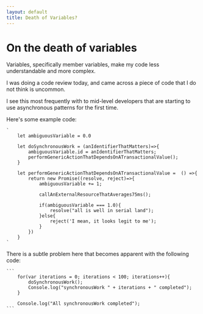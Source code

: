 ```yaml
---
layout: default
title: Death of Variables?
---
```


# On the death of variables

Variables, specifically member variables, make my code less understandable and more complex.

I was doing a code review today, and came across a piece of code that I do not think is uncommon.

I see this most frequently with to mid-level developers that are starting to use asynchronous patterns for the first time.

Here's some example code:

    `
        let ambiguousVariable = 0.0

        let doSynchronousWork = (anIdentifierThatMatters)=>{
            ambiguousVariable.id = anIdentifierThatMatters;
            performGenericActionThatDependsOnATransactionalValue();
        }

        let performGenericActionThatDependsOnATransactionalValue =  () =>{
            return new Promise((resolve, reject)=>{
                ambiguousVariable += 1;

                callAnExternalResourceThatAverages75ms();

                if(ambiguousVariable === 1.0){
                    resolve("all is well in serial land");
                }else{
                    reject('I mean, it looks legit to me');
                }
            })
        }
    `

There is a subtle problem here that becomes apparent with the following code:

    ```
        for(var iterations = 0; iterations < 100; iterations++){
            doSynchronousWork();
            Console.log("synchronousWork " + iterations + " completed");
        }

        Console.log("All synchronousWork completed");
    ```

    